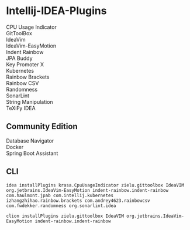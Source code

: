 # Intellij-IDEA-Plugins
CPU Usage Indicator  
GitToolBox  
IdeaVim  
IdeaVim-EasyMotion  
Indent Rainbow  
JPA Buddy  
Key Promoter X  
Kubernetes  
Rainbow Brackets  
Rainbow CSV  
Randomness  
SonarLint  
String Manipulation  
TeXiFy IDEA
## Community Edition
Database Navigator  
Docker  
Spring Boot Assistant  
## CLI
```
idea installPlugins krasa.CpuUsageIndicator zielu.gittoolbox IdeaVIM org.jetbrains.IdeaVim-EasyMotion indent-rainbow.indent-rainbow com.haulmont.jpab com.intellij.kubernetes izhangzhihao.rainbow.brackets com.andrey4623.rainbowcsv com.fwdekker.randomness org.sonarlint.idea
```
```
clion installPlugins zielu.gittoolbox IdeaVIM org.jetbrains.IdeaVim-EasyMotion indent-rainbow.indent-rainbow
```
